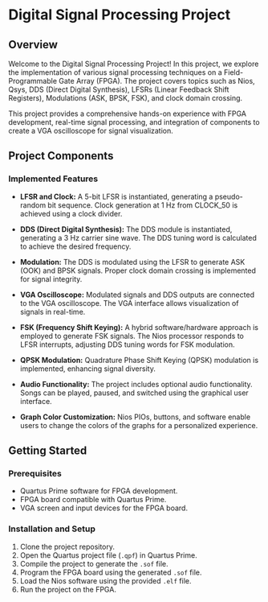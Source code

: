 # Digital Signal Processing Project

## Overview

Welcome to the Digital Signal Processing Project! In this project, we explore the implementation of various signal processing techniques on a Field-Programmable Gate Array (FPGA). The project covers topics such as Nios, Qsys, DDS (Direct Digital Synthesis), LFSRs (Linear Feedback Shift Registers), Modulations (ASK, BPSK, FSK), and clock domain crossing.

This project provides a comprehensive hands-on experience with FPGA development, real-time signal processing, and integration of components to create a VGA oscilloscope for signal visualization.

## Project Components

### Implemented Features

- **LFSR and Clock:** A 5-bit LFSR is instantiated, generating a pseudo-random bit sequence. Clock generation at 1 Hz from CLOCK_50 is achieved using a clock divider.

- **DDS (Direct Digital Synthesis):** The DDS module is instantiated, generating a 3 Hz carrier sine wave. The DDS tuning word is calculated to achieve the desired frequency.

- **Modulation:** The DDS is modulated using the LFSR to generate ASK (OOK) and BPSK signals. Proper clock domain crossing is implemented for signal integrity.

- **VGA Oscilloscope:** Modulated signals and DDS outputs are connected to the VGA oscilloscope. The VGA interface allows visualization of signals in real-time.

- **FSK (Frequency Shift Keying):** A hybrid software/hardware approach is employed to generate FSK signals. The Nios processor responds to LFSR interrupts, adjusting DDS tuning words for FSK modulation.

- **QPSK Modulation:** Quadrature Phase Shift Keying (QPSK) modulation is implemented, enhancing signal diversity.

- **Audio Functionality:** The project includes optional audio functionality. Songs can be played, paused, and switched using the graphical user interface.

- **Graph Color Customization:** Nios PIOs, buttons, and software enable users to change the colors of the graphs for a personalized experience.

## Getting Started

### Prerequisites

- Quartus Prime software for FPGA development.
- FPGA board compatible with Quartus Prime.
- VGA screen and input devices for the FPGA board.

### Installation and Setup

1. Clone the project repository.
2. Open the Quartus project file (`.qpf`) in Quartus Prime.
3. Compile the project to generate the `.sof` file.
4. Program the FPGA board using the generated `.sof` file.
5. Load the Nios software using the provided `.elf` file.
6. Run the project on the FPGA.

